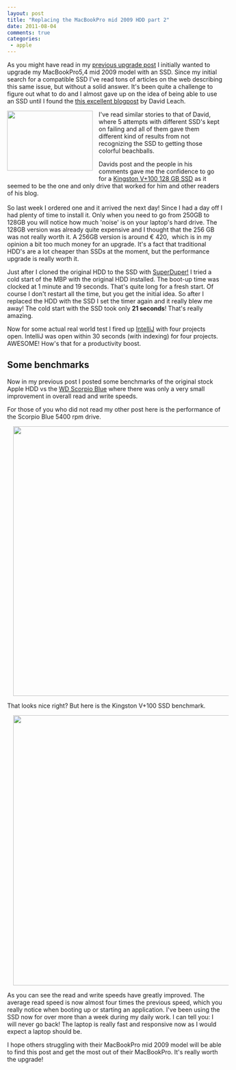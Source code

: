 ```yaml
---
layout: post
title: "Replacing the MacBookPro mid 2009 HDD part 2"
date: 2011-08-04
comments: true
categories:
 - apple
---
```


As you might have read in my <a href="http://blog.jeroenreijn.com/2011/06/macbook-pro-replacing-internal-hdd.html">previous upgrade post</a> I initially wanted to upgrade my MacBookPro5,4 mid 2009 model with an SSD. Since my initial search for a compatible SSD I've read tons of articles on the web describing this same issue, but without a solid answer. It's been quite a challenge to figure out what to do and I almost gave up on the idea of being able to use an SSD until I found the <a href="http://failedexe.com/2010/04/08/installing-a-ssd-in-a-macbook-pro-unibody">this excellent blogpost</a> by David Leach.

<a href="http://3.bp.blogspot.com/-hvdw4L9bgU0/Tjr767J8fZI/AAAAAAAAAfk/fhkJuUrBbW4/s1600/kingstonvplus100.jpg" imageanchor="1" style="clear: left; float: left; margin-bottom: 1em; margin-right: 1em;"><img border="0" height="140" src="http://3.bp.blogspot.com/-hvdw4L9bgU0/Tjr767J8fZI/AAAAAAAAAfk/fhkJuUrBbW4/s200/kingstonvplus100.jpg" width="200" /></a>I've read similar stories to that of David, where 5 attempts with different SSD's kept on failing and all of them gave them different kind of results from not recognizing the SSD to getting those colorful beachballs.

Davids post and the people in his comments gave me the confidence to go for a <a href="http://www.kingston.com/ukroot/ssd/vplus100.asp?id=1">Kingston V+100 128 GB SSD</a> as it seemed to be the one and only drive that worked for him and other readers of his blog.<br /><br />So last week I ordered one and it arrived the next day! Since I had a day off I had plenty of time to install it. Only when you need to go from 250GB to 128GB you will notice how much 'noise' is on your laptop's hard drive. The 128GB version was already quite expensive and I thought that the 256 GB was not really worth it. A 256GB version is around € 420,&nbsp; which is in my opinion a bit too much money for an upgrade. It's a fact that traditional HDD's are a lot cheaper than SSDs at the moment, but the performance upgrade is really worth it.

Just after I cloned the original HDD to the SSD with <a href="http://www.shirt-pocket.com/SuperDuper/SuperDuperDescription.html">SuperDuper!</a> I tried a cold start of the MBP with the original HDD installed. The boot-up time was clocked at 1 minute and 19 seconds. That's quite long for a fresh start. Of course I don't restart all the time, but you get the initial idea. So after I replaced the HDD with the SSD I set the timer again and it really blew me away! The cold start with the SSD took only <b>21 seconds</b>! That's really amazing.

Now for some actual real world test I fired up <a href="http://www.jetbrains.com/idea/">IntelliJ</a> with four projects open. IntelliJ was open within 30 seconds (with indexing) for four projects. AWESOME! How's that for a productivity boost.

## Some benchmarks

Now in my previous post I posted some benchmarks of the original stock Apple HDD vs the <a href="http://www.wdc.com/en/products/products.aspx?id=140">WD Scorpio Blue</a> where there was only a very small improvement in overall read and write speeds.

For those of you who did not read my other post here is the performance of the Scorpio Blue 5400 rpm drive.

<a href="http://2.bp.blogspot.com/-EA6iKtlElvQ/TgeNobhbpSI/AAAAAAAAAdE/jOa410EkV5c/s1600/CapturFiles-201106177_1206.png" imageanchor="1" style="margin-left: 1em; margin-right: 1em;"><img border="0" height="630" src="http://2.bp.blogspot.com/-EA6iKtlElvQ/TgeNobhbpSI/AAAAAAAAAdE/jOa410EkV5c/s640/CapturFiles-201106177_1206.png" width="640" /></a>

That looks nice right? But here is the Kingston V+100 SSD benchmark.

<a href="http://1.bp.blogspot.com/-SLPSwXFilvQ/TjsI3NcYvAI/AAAAAAAAAfo/fDrK4NROM_M/s1600/CapturFiles-201107209_1007.png" imageanchor="1" style="margin-left: 1em; margin-right: 1em;"><img border="0" height="631" src="http://1.bp.blogspot.com/-SLPSwXFilvQ/TjsI3NcYvAI/AAAAAAAAAfo/fDrK4NROM_M/s640/CapturFiles-201107209_1007.png" width="640" /></a>

As you can see the read and write speeds have greatly improved. The average read speed is now almost four times the previous speed, which you really notice when booting up or starting an application. I've been using the SSD now for over more than a week during my daily work. I can tell you: I will never go back! The laptop is really fast and responsive now as I would expect a laptop should be.

I hope others struggling with their MacBookPro mid 2009 model will be able to find this post and get the most out of their MacBookPro. It's really worth the upgrade!
